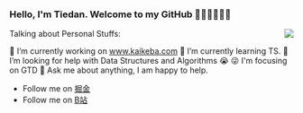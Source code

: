 ### Hello, I'm Tiedan. Welcome to my GitHub 👋👋👋👋👋👋


<img align="right" src="https://github-readme-stats.vercel.app/api?username=zhangyuang&show_icons=true&theme=cobalt&hide_title=true" />

Talking about Personal Stuffs:

👨 I’m currently working on www.kaikeba.com
🌱 I’m currently learning TS.
🤔  I’m looking for help with Data Structures and Algorithms 😭
😜 I'm focusing on GTD
💬 Ask me about anything, I am happy to help.

- Follow me on [掘金](https://juejin.cn/user/1169536102447262/posts)
- Follow me on [B站](https://search.bilibili.com/video?keyword=%E5%89%8D%E7%AB%AF%E9%93%81%E8%9B%8B%E5%84%BF)
